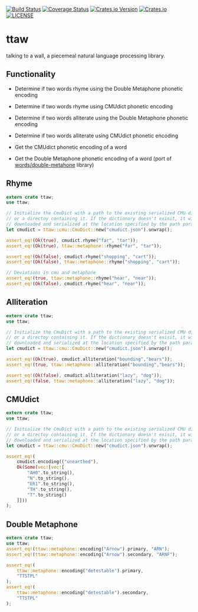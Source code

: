 [![Build Status](https://travis-ci.org/shnewto/ttaw.svg?branch=main)](https://travis-ci.org/shnewto/ttaw)
[![Coverage Status](https://coveralls.io/repos/github/shnewto/ttaw/badge.svg?branch=main)](https://coveralls.io/github/shnewto/ttaw?branch=main)
[![Crates.io Version](https://img.shields.io/crates/v/ttaw.svg)](https://crates.io/crates/ttaw)
[![Crates.io](https://img.shields.io/crates/d/ttaw.svg)](https://crates.io/crates/ttaw)
[![LICENSE](https://img.shields.io/badge/license-MIT-blue.svg)](LICENSE)

# ttaw
talking to a wall, a piecemeal natural language processing library.

## Functionality
- Determine if two words rhyme using the Double Metaphone phonetic encoding
- Determine if two words rhyme using CMUdict phonetic encoding

- Determine if two words alliterate using the Double Metaphone phonetic encoding
- Determine if two words alliterate using CMUdict phonetic encoding

- Get the CMUdict phonetic encoding of a word
- Get the Double Metaphone phonetic encoding of a word (port of [words/double-metahone](https://github.com/words/double-metaphone) library)


## Rhyme
```rust
extern crate ttaw;
use ttaw;

// Initialize the CmuDict with a path to the existing serialized CMU dictionary
// or a directoy containing it. If the dictionary doesn't exisit, it will be
// downloaded and serialized at the location specified by the path parameter.
let cmudict = ttaw::cmu::CmuDict::new("cmudict.json").unwrap();

assert_eq!(Ok(true), cmudict.rhyme("far", "tar"));
assert_eq!(Ok(true), ttaw::metaphone::rhyme("far", "tar"));

assert_eq!(Ok(false), cmudict.rhyme("shopping", "cart"));
assert_eq!(Ok(false), ttaw::metaphone::rhyme("shopping", "cart"));

// Deviations in cmu and metaphone
assert_eq!(true, ttaw::metaphone::rhyme("hear", "near"));
assert_eq!(Ok(false), cmudict.rhyme("hear", "near"));
```

## Alliteration
```rust
extern crate ttaw;
use ttaw;

// Initialize the CmuDict with a path to the existing serialized CMU dictionary
// or a directoy containing it. If the dictionary doesn't exisit, it will be
// downloaded and serialized at the location specified by the path parameter.
let cmudict = ttaw::cmu::CmuDict::new("cmudict.json").unwrap();

assert_eq!(Ok(true), cmudict.alliteration("bounding","bears"));
assert_eq!(true, ttaw::metaphone::alliteration("bounding","bears"));

assert_eq!(Ok(false), cmudict.alliteration("lazy", "dog"));
assert_eq!(false, ttaw::metaphone::alliteration("lazy", "dog"));
```


## CMUdict
```rust
extern crate ttaw;
use ttaw;

// Initialize the CmuDict with a path to the existing serialized CMU dictionary
// or a directoy containing it. If the dictionary doesn't exisit, it will be
// downloaded and serialized at the location specified by the path parameter.
let cmudict = ttaw::cmu::CmuDict::new("cmudict.json").unwrap();

assert_eq!(
    cmudict.encoding(("unearthed"),
    Ok(Some(vec![vec![
        "AH0".to_string(),
        "N".to_string(),
        "ER1".to_string(),
        "TH".to_string(),
        "T".to_string()
    ]]))
);
```

## Double Metaphone
```rust
extern crate ttaw;
use ttaw;
assert_eq!(ttaw::metaphone::encoding("Arnow").primary, "ARN");
assert_eq!(ttaw::metaphone::encoding("Arnow").secondary, "ARNF");

assert_eq!(
    ttaw::metaphone::encoding("detestable").primary,
    "TTSTPL"
);
assert_eq!(
    ttaw::metaphone::encoding("detestable").secondary,
    "TTSTPL"
);
```
